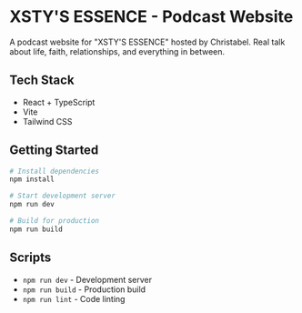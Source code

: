 # XSTY'S ESSENCE - Podcast Website

A podcast website for "XSTY'S ESSENCE" hosted by Christabel. Real talk about life, faith, relationships, and everything in between.

## Tech Stack

- React + TypeScript
- Vite
- Tailwind CSS

## Getting Started

```bash
# Install dependencies
npm install

# Start development server
npm run dev

# Build for production
npm run build
```

## Scripts

- `npm run dev` - Development server
- `npm run build` - Production build
- `npm run lint` - Code linting
